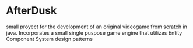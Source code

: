 # AfterDusk

<p>small proyect for the development of an original videogame from scratch in java. Incorporates a small single puspose game engine that utilizes Entity Component System design patterns</p>
